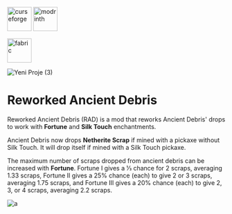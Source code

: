 [<img alt="curseforge" height="56" src="https://cdn.jsdelivr.net/npm/@intergrav/devins-badges@3/assets/cozy/available/curseforge_vector.svg">](https://www.curseforge.com/minecraft/mc-mods/reworked-ancient-debris) [<img alt="modrinth" height="56" src="https://cdn.jsdelivr.net/npm/@intergrav/devins-badges@3/assets/cozy/available/modrinth_vector.svg">](https://modrinth.com/mod/reworked-ancient-debris) 

[<img alt="fabric" height="56" src="https://cdn.jsdelivr.net/npm/@intergrav/devins-badges@3/assets/cozy/supported/fabric_vector.svg">](https://fabricmc.net/)

![Yeni Proje (3)](https://i.ibb.co/LzwYJc2b/Yeni-Proje-3.png)

# Reworked Ancient Debris
Reworked Ancient Debris (RAD) is a mod that reworks Ancient Debris' drops to work with **Fortune** and **Silk Touch** enchantments.

Ancient Debris now drops **Netherite Scrap** if mined with a pickaxe without Silk Touch. It will drop itself if mined with a Silk Touch pickaxe.

The maximum number of scraps dropped from ancient debris can be increased with **Fortune**. 
Fortune I gives a 1⁄3 chance for 2 scraps, averaging 1.33 scraps, Fortune II gives a 25% chance (each) to give 2 or 3 scraps, averaging 1.75 scraps, and Fortune III gives a 20% chance (each) to give 2, 3, or 4 scraps, averaging 2.2 scraps.

![a](https://i.ibb.co/KzKPM91H/ezgif-8d04cd20b70745.gif)